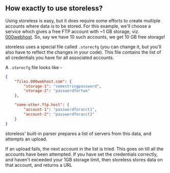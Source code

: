 ## How exactly to use storeless?

Using storeless is easy, but it does require some efforts to create multiple accounts where
data is to be stored. For this example, we'll choose a service which gives a free FTP
account with ~1 GB storage, viz. [000webhost](https://000webhost.com). So, say we have 10 such
accounts, we get 10 GB free storage!

storeless uses a special file called `.storecfg` (you can change it, but you'll also have to reflect the
changes in your code). This file contains the list of all credentials you have for all associated accounts.

A `.storecfg` file looks like -
```json
{
    "files.000webhost.com": {
        "storage-1": "somestringpassword",
        "storage-2": "passwordfortwo"
    },

    "some-other.ftp.host": {
        "account-1": "passwordforacct1",
        "account-2": "passwordforacct2"
    }
}
```

storeless' built-in parser prepares a list of servers from this data, and attempts an upload.

If an upload fails, the next account in the list is tried. This goes on till all the accounts have
been attempted. If you have set the credentials correctly, and haven't exceeded your 1GB storage limit,
then storeless stores data on that account, and returns a URL 
